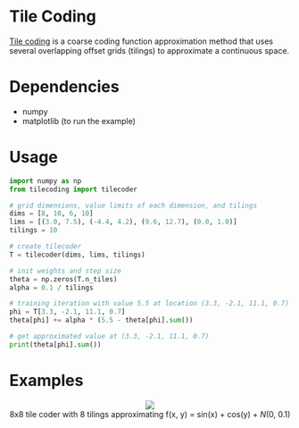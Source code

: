 # Tile Coding

[Tile coding](https://webdocs.cs.ualberta.ca/~sutton/book/8/node6.html) is a coarse coding function approximation method that uses several overlapping offset grids (tilings) to approximate a continuous space.

# Dependencies

* numpy
* matplotlib (to run the example)

# Usage

```python
import numpy as np
from tilecoding import tilecoder

# grid dimensions, value limits of each dimension, and tilings
dims = [8, 10, 6, 10]
lims = [(3.0, 7.5), (-4.4, 4.2), (9.6, 12.7), (0.0, 1.0)]
tilings = 10

# create tilecoder
T = tilecoder(dims, lims, tilings)

# init weights and step size
theta = np.zeros(T.n_tiles)
alpha = 0.1 / tilings

# training iteration with value 5.5 at location (3.3, -2.1, 11.1, 0.7)
phi = T[3.3, -2.1, 11.1, 0.7]
theta[phi] += alpha * (5.5 - theta[phi].sum())

# get approximated value at (3.3, -2.1, 11.1, 0.7)
print(theta[phi].sum())
```

# Examples
<p align="center">
  <img src="https://github.com/MeepMoop/tilecoding/blob/master/examples/tc_sincos.png"><br>
  8x8 tile coder with 8 tilings approximating f(x, y) = sin(x) + cos(y) + <i>N</i>(0, 0.1)<br><br>
</p>
